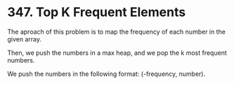 # 347. Top K Frequent Elements

The aproach of this problem is to map the frequency of each number in the given array.

Then, we push the numbers in a max heap, and we pop the k most frequent numbers.

We push the numbers in the following format: (-frequency, number).
